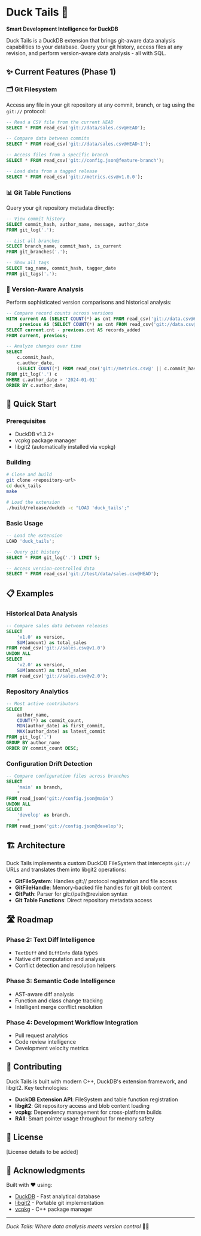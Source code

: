# Duck Tails 🦆

**Smart Development Intelligence for DuckDB**

Duck Tails is a DuckDB extension that brings git-aware data analysis capabilities to your database. Query your git history, access files at any revision, and perform version-aware data analysis - all with SQL.

## ✨ Current Features (Phase 1)

### 🗂️ Git Filesystem
Access any file in your git repository at any commit, branch, or tag using the `git://` protocol:

```sql
-- Read a CSV file from the current HEAD
SELECT * FROM read_csv('git://data/sales.csv@HEAD');

-- Compare data between commits
SELECT * FROM read_csv('git://data/sales.csv@HEAD~1');

-- Access files from a specific branch
SELECT * FROM read_csv('git://config.json@feature-branch');

-- Load data from a tagged release
SELECT * FROM read_csv('git://metrics.csv@v1.0.0');
```

### 📊 Git Table Functions
Query your git repository metadata directly:

```sql
-- View commit history
SELECT commit_hash, author_name, message, author_date 
FROM git_log('.');

-- List all branches
SELECT branch_name, commit_hash, is_current 
FROM git_branches('.');

-- Show all tags
SELECT tag_name, commit_hash, tagger_date 
FROM git_tags('.');
```

### 🔄 Version-Aware Analysis
Perform sophisticated version comparisons and historical analysis:

```sql
-- Compare record counts across versions
WITH current AS (SELECT COUNT(*) as cnt FROM read_csv('git://data.csv@HEAD')),
     previous AS (SELECT COUNT(*) as cnt FROM read_csv('git://data.csv@HEAD~1'))
SELECT current.cnt - previous.cnt AS records_added
FROM current, previous;

-- Analyze changes over time
SELECT 
    c.commit_hash,
    c.author_date,
    (SELECT COUNT(*) FROM read_csv('git://metrics.csv@' || c.commit_hash)) as metric_count
FROM git_log('.') c
WHERE c.author_date > '2024-01-01'
ORDER BY c.author_date;
```

## 🚀 Quick Start

### Prerequisites
- DuckDB v1.3.2+
- vcpkg package manager
- libgit2 (automatically installed via vcpkg)

### Building
```bash
# Clone and build
git clone <repository-url>
cd duck_tails
make

# Load the extension
./build/release/duckdb -c "LOAD 'duck_tails';"
```

### Basic Usage
```sql
-- Load the extension
LOAD 'duck_tails';

-- Query git history
SELECT * FROM git_log('.') LIMIT 5;

-- Access version-controlled data
SELECT * FROM read_csv('git://test/data/sales.csv@HEAD');
```

## 📋 Examples

### Historical Data Analysis
```sql
-- Compare sales data between releases
SELECT 
    'v1.0' as version,
    SUM(amount) as total_sales
FROM read_csv('git://sales.csv@v1.0')
UNION ALL
SELECT 
    'v2.0' as version,
    SUM(amount) as total_sales  
FROM read_csv('git://sales.csv@v2.0');
```

### Repository Analytics
```sql
-- Most active contributors
SELECT 
    author_name,
    COUNT(*) as commit_count,
    MIN(author_date) as first_commit,
    MAX(author_date) as latest_commit
FROM git_log('.')
GROUP BY author_name
ORDER BY commit_count DESC;
```

### Configuration Drift Detection
```sql
-- Compare configuration files across branches
SELECT 
    'main' as branch,
    * 
FROM read_json('git://config.json@main')
UNION ALL
SELECT 
    'develop' as branch,
    *
FROM read_json('git://config.json@develop');
```

## 🏗️ Architecture

Duck Tails implements a custom DuckDB FileSystem that intercepts `git://` URLs and translates them into libgit2 operations:

- **GitFileSystem**: Handles git:// protocol registration and file access
- **GitFileHandle**: Memory-backed file handles for git blob content  
- **GitPath**: Parser for git://path@revision syntax
- **Git Table Functions**: Direct repository metadata access

## 🛣️ Roadmap

### Phase 2: Text Diff Intelligence
- `TextDiff` and `DiffInfo` data types
- Native diff computation and analysis
- Conflict detection and resolution helpers

### Phase 3: Semantic Code Intelligence  
- AST-aware diff analysis
- Function and class change tracking
- Intelligent merge conflict resolution

### Phase 4: Development Workflow Integration
- Pull request analytics
- Code review intelligence
- Development velocity metrics

## 🤝 Contributing

Duck Tails is built with modern C++, DuckDB's extension framework, and libgit2. Key technologies:

- **DuckDB Extension API**: FileSystem and table function registration
- **libgit2**: Git repository access and blob content loading
- **vcpkg**: Dependency management for cross-platform builds
- **RAII**: Smart pointer usage throughout for memory safety

## 📜 License

[License details to be added]

## 🙏 Acknowledgments

Built with ❤️ using:
- [DuckDB](https://duckdb.org/) - Fast analytical database
- [libgit2](https://libgit2.org/) - Portable git implementation
- [vcpkg](https://vcpkg.io/) - C++ package manager

---

*Duck Tails: Where data analysis meets version control* 🦆✨